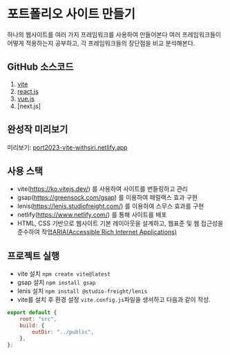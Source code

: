 # 포트폴리오 사이트 만들기

하나의 웹사이트를 여러 가지 프레임워크를 사용하여 만들어본다
여러 프레임워크들이 어떻게 적용하는지 공부하고, 각 프레임워크들의 장단점을 비교 분석해본다.

## GitHub 소스코드
1. [vite](https://github.com/withsiri/port2023-vite)
2. [react.js](https://github.com/withsiri/port2023-react)
3. [vue.js](https://github.com/withsiri/port2023-vue)
4. [next.js]

## 완성작 미리보기
미리보기: [port2023-vite-withsiri.netlify.app](https://port2023-vite-withsiri.netlify.app)

## 사용 스택
- vite(https://ko.vitejs.dev/) 를 사용하여 사이트를 번들링하고 관리
- gsap(https://greensock.com/gsap) 를 이용하여 패럴랙스 효과 구현
- lenis(https://lenis.studiofreight.com/) 를 이용하여 스무스 효과를 구현
- netlify(https://www.netlify.com/) 를 통해 사이트를 배포
- HTML, CSS 기반으로 웹사이트 기본 레이아웃을 설계하고, 웹표준 및 웹 접근성을 준수하여 작업[ARIA(Accessible Rich Internet Applications)](https://developer.mozilla.org/en-US/docs/Web/Accessibility/ARIA/Roles)

## 프로젝트 실행
- vite 설치 `npm create vite@latest`
- gsap 설치 `npm install gsap`
- lenis 설치 `npm install @studio-freight/lenis`
- vite를 설치 후 환경 설정 `vite.config.js`파일을 생서하고 다음과 같이 작성.
```javascript
export default {
    root: "src",
    build: {
        outDir: "../public",
    },
};